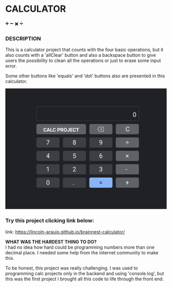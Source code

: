 # CALCULATOR
:heavy_plus_sign: :heavy_minus_sign: :heavy_multiplication_x: :heavy_division_sign:

### DESCRIPTION

<p style="font-height:12px">
    This is a calculator project that counts with the four basic operations, but it also counts with a 'allClear' button and also a backspace button to give users the possibility to clean all the operations or just to erase some input error.
</p>
<p style="font-height:12px">
    Some other buttons like 'equals' and 'dot' buttons also are presented in this calculator. 
</p> 

<a href="https://lincoln-araujo.github.io/brainnest-calculator/" target="_blank"><img src="./images/javascript-project2.png"/></a>

### Try this project clicking link below:
link: https://lincoln-araujo.github.io/brainnest-calculator/

<p style="font-height:12px">
    <strong>WHAT WAS THE HARDEST THING TO DO?</strong></br> I had no idea how hard could be programming numbers more than one decimal place. I needed some help from the internet community to make this.
</p> 
<p style="font-height:12px">
    To be honest, this project was really challenging. I was used to programming calc projects only in the backend and using 'console.log', but this was the first project I brought all this code to life through the front end.
</p> 
